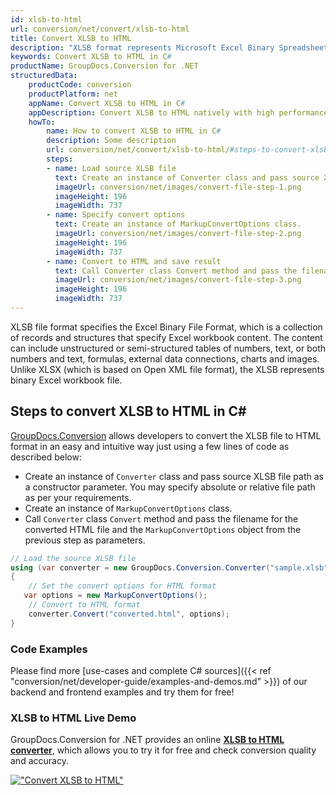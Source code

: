 ```yaml
---
id: xlsb-to-html
url: conversion/net/convert/xlsb-to-html
title: Convert XLSB to HTML
description: "XLSB format represents Microsoft Excel Binary Spreadsheet File with .xlsb extension. Learn how to convert XLSB to HTML file programmatically in C# language using GroupDocs.Conversion for .NET library."
keywords: Convert XLSB to HTML in C#
productName: GroupDocs.Conversion for .NET
structuredData:
    productCode: conversion
    productPlatform: net
    appName: Convert XLSB to HTML in C#
    appDescription: Convert XLSB to HTML natively with high performance using C# language and server side GroupDocs.Conversion for .NET APIs, without the use of any software like Microsoft or Open Office.
    howTo:
        name: How to convert XLSB to HTML in C# 
        description: Some description
        url: conversion/net/convert/xlsb-to-html/#steps-to-convert-xlsb-to-html-in-c
        steps:
        - name: Load source XLSB file 
          text: Create an instance of Converter class and pass source XLSB file path as a constructor parameter. You may specify absolute or relative file path as per your requirements. 
          imageUrl: conversion/net/images/convert-file-step-1.png
          imageHeight: 196
          imageWidth: 737
        - name: Specify convert options 
          text: Create an instance of MarkupConvertOptions class.
          imageUrl: conversion/net/images/convert-file-step-2.png
          imageHeight: 196
          imageWidth: 737
        - name: Convert to HTML and save result 
          text: Call Converter class Convert method and pass the filename for the converted HTML file and the MarkupConvertOptions object from the previous step as parameters.
          imageUrl: conversion/net/images/convert-file-step-3.png
          imageHeight: 196
          imageWidth: 737
---
```


XLSB file format specifies the Excel Binary File Format, which is a collection of records and structures that specify Excel workbook content. The content can include unstructured or semi-structured tables of numbers, text, or both numbers and text, formulas, external data connections, charts and images. Unlike XLSX (which is based on Open XML file format), the XLSB represents binary Excel workbook file.

## Steps to convert XLSB to HTML in C#

[GroupDocs.Conversion](https://products.groupdocs.com/conversion/net) allows developers to convert the XLSB file to HTML format in an easy and intuitive way just using a few lines of code as described below:

* Create an instance of `Converter` class and pass source XLSB file path as a constructor parameter. You may specify absolute or relative file path as per your requirements. 
* Create an instance of `MarkupConvertOptions` class.
* Call `Converter` class `Convert` method and pass the filename for the converted HTML file and the `MarkupConvertOptions` object from the previous step as parameters.

```csharp
// Load the source XLSB file
using (var converter = new GroupDocs.Conversion.Converter("sample.xlsb"))
{
    // Set the convert options for HTML format
   var options = new MarkupConvertOptions();
    // Convert to HTML format
    converter.Convert("converted.html", options);
}
```

### Code Examples

Please find more [use-cases and complete C# sources]({{< ref "conversion/net/developer-guide/examples-and-demos.md" >}}) of our backend and frontend examples and try them for free!

### XLSB to HTML Live Demo

GroupDocs.Conversion for .NET provides an online [**XLSB to HTML converter**](https://products.groupdocs.app/conversion/xlsb-to-html), which allows you to try it for free and check conversion quality and accuracy.

[!["Convert XLSB to HTML"](conversion/net/images/convert-to-html/convert-xlsb-to-html.png)](https://products.groupdocs.app/conversion/xlsb-to-html)